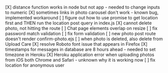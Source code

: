 [X] distance function works in node but not app - needed to change inputs to numeric
[X] sometimes links in photo carousel don't work - known bug, implemented workaround
[ ] figure out how to use promise to get location first and THEN run the location post query in index.js
[X] cannot delete photo, not hitting the route
[ ] Chat page elements overlap on resize
[ ] fix password match validation
[ ] fix form validation
[ ] new photo post route doesn't render confirm-photo.ejs
[ ] when photo is deleted, also delete from Upload Care
[X] resolve Roboto font issue that appears in Firefox
[X] timestamps for messages in database are 8 hours ahead - needed to set timezone in Heroku
[X] Heroku application error when uploading photos from iOS both Chrome and Safari - unknown why it is working now
[ ] fix location for anonymous user
